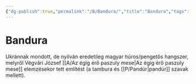 ```yaml
---
{"dg-publish":true,"permalink":"/B/Bandura/","title":"Bandura","tags":["dg_uploaded"],"created":"2023-11-09T07:13","updated":"2023-11-09T07:13"}
---
```



# Bandura

Ukránnak mondott, de nyilván eredetileg magyar húros/pengetős hangszer, melyről Végvári József [[A/Az égig érő paszuly mese\|Az égig érő paszuly mese]] elemzésekor tett említést (a tambura és [[P/Pandúr\|pandúr]] szavak mellett).  